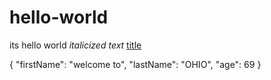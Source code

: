 # hello-world
its hello world
*italicized text*
[title](https://www.example.com)

{
  "firstName": "welcome to",
  "lastName": "OHIO",
  "age": 69
}

